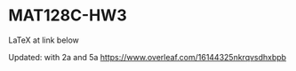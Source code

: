 # MAT128C-HW3

LaTeX at link below

Updated: with 2a and 5a
https://www.overleaf.com/16144325nkrqvsdhxbpb
